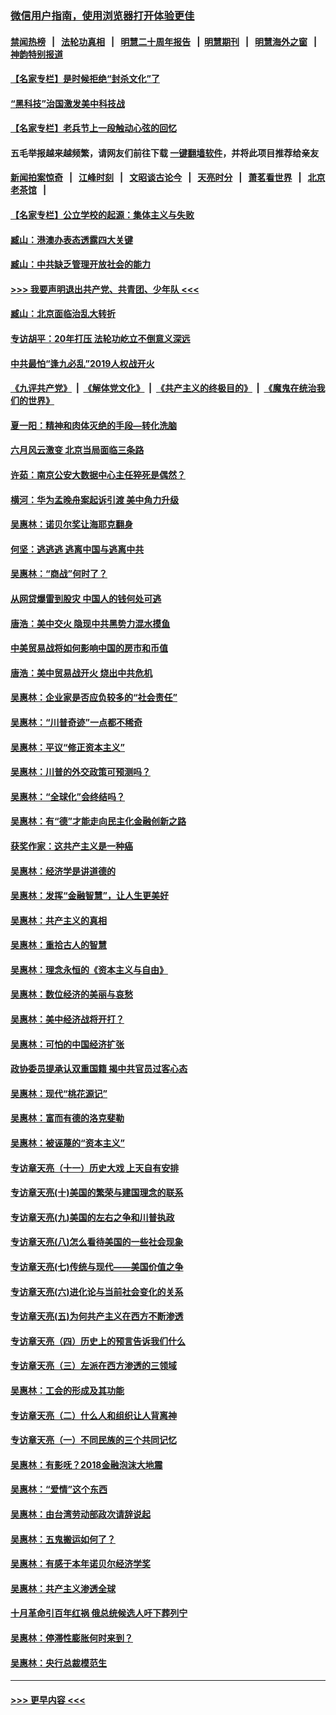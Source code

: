 ### [微信用户指南，使用浏览器打开体验更佳](https://github.com/gfw-breaker/banned-news1/blob/master/indexes/wechat-guide.md?t=0)
#### [禁闻热榜](热点新闻.md?t=0)  &nbsp;&nbsp;|&nbsp;&nbsp; [法轮功真相](https://github.com/gfw-breaker/truth/blob/master/README.md?t=0) &nbsp;&nbsp;|&nbsp;&nbsp; [明慧二十周年报告](https://github.com/gfw-breaker/mh-reports/blob/master/README.md?t=0) &nbsp;&nbsp;|&nbsp;&nbsp;[明慧期刊](https://github.com/gfw-breaker/mh-qikan) &nbsp;&nbsp;|&nbsp;&nbsp; [明慧海外之窗](https://github.com/gfw-breaker/mh-news/blob/master/README.md?t=0) &nbsp;&nbsp;|&nbsp;&nbsp; [神韵特别报道](https://github.com/gfw-breaker/mh-news/blob/master/shenyun.md?t=0)
#### [【名家专栏】是时候拒绝“封杀文化”了](../pages/nsc423/n11814093.md?t=02160802) 
#### [“黑科技”治国激发美中科技战](../pages/nsc423/n11638056.md?t=02160802) 
#### [【名家专栏】老兵节上一段触动心弦的回忆](../pages/nsc423/n11646016.md?t=02160802) 
#### 五毛举报越来越频繁，请网友们前往下载 [一键翻墙软件](https://github.com/gfw-breaker/ssr-accounts)，并将此项目推荐给亲友
#### [新闻拍案惊奇](https://github.com/gfw-breaker/banned-news1/blob/master/pages/link4.md) &nbsp;&nbsp;|&nbsp;&nbsp; [江峰时刻](https://github.com/gfw-breaker/banned-news1/blob/master/pages/link4.md) &nbsp;&nbsp;|&nbsp;&nbsp; [文昭谈古论今](https://github.com/gfw-breaker/banned-news1/blob/master/pages/link4.md) &nbsp;&nbsp;|&nbsp;&nbsp; [天亮时分](https://github.com/gfw-breaker/banned-news1/blob/master/pages/link4.md) &nbsp;&nbsp;|&nbsp;&nbsp; [萧茗看世界](https://github.com/gfw-breaker/banned-news1/blob/master/pages/link4.md) &nbsp;&nbsp;|&nbsp;&nbsp; [北京老茶馆](https://github.com/gfw-breaker/banned-news1/blob/master/pages/link4.md) &nbsp;&nbsp;|&nbsp;&nbsp; 
#### [【名家专栏】公立学校的起源：集体主义与失败](../pages/nsc423/n11601833.md?t=02160802) 
#### [臧山：港澳办表态透露四大关键](../pages/nsc423/n11421628.md?t=02160802) 
#### [臧山：中共缺乏管理开放社会的能力](../pages/nsc423/n11407457.md?t=02160802) 
#### [>>> 我要声明退出共产党、共青团、少年队 <<<](https://github.com/begood0513/goodnews/blob/master/quit/letter.md) 
#### [臧山：北京面临治乱大转折](../pages/nsc423/n11406895.md?t=02160802) 
#### [专访胡平：20年打压 法轮功屹立不倒意义深远](../pages/nsc423/n11398800.md?t=02160802) 
#### [中共最怕“逢九必乱”2019人权战开火](../pages/nsc423/n11385248.md?t=02160802) 
#### [《九评共产党》](https://github.com/begood0513/9ping.md/blob/master/README.md) &nbsp;|&nbsp; [《解体党文化》](../../../../jtdwh.md/blob/master/README.md)  &nbsp;|&nbsp; [《共产主义的终极目的》](../../../../gczydzjmd.md/blob/master/README.md) &nbsp;|&nbsp; [《魔鬼在统治我们的世界》](../../../../mgztzwmdsj.md/blob/master/README.md) 
#### [夏一阳：精神和肉体灭绝的手段—转化洗脑](../pages/nsc423/n11368250.md?t=02160802) 
#### [六月风云激变 北京当局面临三条路](../pages/nsc423/n11313668.md?t=02160802) 
#### [许茹：南京公安大数据中心主任猝死是偶然？](../pages/nsc423/n11064744.md?t=02160802) 
#### [横河：华为孟晚舟案起诉引渡 美中角力升级](../pages/nsc423/n11027230.md?t=02160802) 
#### [吴惠林：诺贝尔奖让海耶克翻身](../pages/nsc423/n10890049.md?t=02160802) 
#### [何坚：逃逃逃 逃离中国与逃离中共](../pages/nsc423/n10592891.md?t=02160802) 
#### [吴惠林：“商战”何时了？](../pages/nsc423/n10573558.md?t=02160802) 
#### [从网贷爆雷到股灾 中国人的钱何处可逃](../pages/nsc423/n10572800.md?t=02160802) 
#### [唐浩：美中交火 隐现中共黑势力混水摸鱼](../pages/nsc423/n10544040.md?t=02160802) 
#### [中美贸易战将如何影响中国的房市和币值](../pages/nsc423/n10543697.md?t=02160802) 
#### [唐浩：美中贸易战开火 烧出中共危机](../pages/nsc423/n10540126.md?t=02160802) 
#### [吴惠林：企业家是否应负较多的“社会责任”](../pages/nsc423/n10535022.md?t=02160802) 
#### [吴惠林：“川普奇迹”一点都不稀奇](../pages/nsc423/n10512808.md?t=02160802) 
#### [吴惠林：平议“修正资本主义”](../pages/nsc423/n10495724.md?t=02160802) 
#### [吴惠林：川普的外交政策可预测吗？](../pages/nsc423/n10462387.md?t=02160802) 
#### [吴惠林：“全球化”会终结吗？](../pages/nsc423/n10452838.md?t=02160802) 
#### [吴惠林：有“德”才能走向民主化金融创新之路](../pages/nsc423/n10432292.md?t=02160802) 
#### [获奖作家：这共产主义是一种癌](../pages/nsc423/n10431541.md?t=02160802) 
#### [吴惠林：经济学是讲道德的](../pages/nsc423/n10398014.md?t=02160802) 
#### [吴惠林：发挥“金融智慧”，让人生更美好](../pages/nsc423/n10375019.md?t=02160802) 
#### [吴惠林：共产主义的真相](../pages/nsc423/n10351394.md?t=02160802) 
#### [吴惠林：重拾古人的智慧](../pages/nsc423/n10337691.md?t=02160802) 
#### [吴惠林：理念永恒的《资本主义与自由》](../pages/nsc423/n10316274.md?t=02160802) 
#### [吴惠林：数位经济的美丽与哀愁](../pages/nsc423/n10292946.md?t=02160802) 
#### [吴惠林：美中经济战将开打？](../pages/nsc423/n10258825.md?t=02160802) 
#### [吴惠林：可怕的中国经济扩张](../pages/nsc423/n10219147.md?t=02160802) 
#### [政协委员提承认双重国籍 揭中共官员过客心态](../pages/nsc423/n10208809.md?t=02160802) 
#### [吴惠林：现代“桃花源记”](../pages/nsc423/n10185234.md?t=02160802) 
#### [吴惠林：富而有德的洛克斐勒](../pages/nsc423/n10142264.md?t=02160802) 
#### [吴惠林：被诬蔑的“资本主义”](../pages/nsc423/n10124816.md?t=02160802) 
#### [专访章天亮（十一）历史大戏 上天自有安排](../pages/nsc423/n10094905.md?t=02160802) 
#### [专访章天亮(十)美国的繁荣与建国理念的联系](../pages/nsc423/n10094899.md?t=02160802) 
#### [专访章天亮(九)美国的左右之争和川普执政](../pages/nsc423/n10094889.md?t=02160802) 
#### [专访章天亮(八)怎么看待美国的一些社会现象](../pages/nsc423/n10094857.md?t=02160802) 
#### [专访章天亮(七)传统与现代——美国价值之争](../pages/nsc423/n10093140.md?t=02160802) 
#### [专访章天亮(六)进化论与当前社会变化的关系](../pages/nsc423/n10092036.md?t=02160802) 
#### [专访章天亮(五)为何共产主义在西方不断渗透](../pages/nsc423/n10083620.md?t=02160802) 
#### [专访章天亮（四）历史上的预言告诉我们什么](../pages/nsc423/n10083606.md?t=02160802) 
#### [专访章天亮（三）左派在西方渗透的三领域](../pages/nsc423/n10081115.md?t=02160802) 
#### [吴惠林：工会的形成及其功能](../pages/nsc423/n10080633.md?t=02160802) 
#### [专访章天亮（二）什么人和组织让人背离神](../pages/nsc423/n10076637.md?t=02160802) 
#### [专访章天亮（一）不同民族的三个共同记忆](../pages/nsc423/n10074188.md?t=02160802) 
#### [吴惠林：有影呒？2018金融泡沫大地震](../pages/nsc423/n10040534.md?t=02160802) 
#### [吴惠林：“爱情”这个东西](../pages/nsc423/n10019423.md?t=02160802) 
#### [吴惠林：由台湾劳动部政次请辞说起](../pages/nsc423/n9979679.md?t=02160802) 
#### [吴惠林：五鬼搬运如何了？](../pages/nsc423/n9925338.md?t=02160802) 
#### [吴惠林：有感于本年诺贝尔经济学奖](../pages/nsc423/n9871883.md?t=02160802) 
#### [吴惠林：共产主义渗透全球](../pages/nsc423/n9812748.md?t=02160802) 
#### [十月革命引百年红祸 俄总统候选人吁下葬列宁](../pages/nsc423/n9810182.md?t=02160802) 
#### [吴惠林：停滞性膨胀何时来到？](../pages/nsc423/n9764136.md?t=02160802) 
#### [吴惠林：央行总裁模范生](../pages/nsc423/n9728134.md?t=02160802) 

----
#### [ >>> 更早内容 <<< ](../indexes/nsc423-earlier.md)
